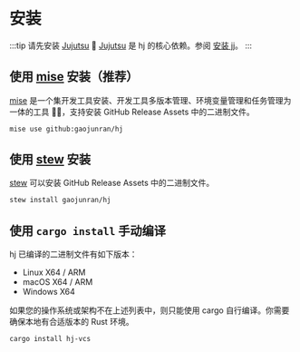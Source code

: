 # 安装

:::tip 请先安装 [Jujutsu](https://github.com/jj-vcs/jj) 🚀
[Jujutsu](https://github.com/jj-vcs/jj) 是 hj 的核心依赖。参阅 [安装 jj](https://jj-vcs.github.io/jj/latest/install-and-setup/)。
:::

## 使用 [mise](https://mise.jdx.dev) 安装（推荐）

[mise](https://mise.jdx.dev) 是一个集开发工具安装、开发工具多版本管理、环境变量管理和任务管理为一体的工具 💪🏻，支持安装 GitHub Release Assets 中的二进制文件。

```bash
mise use github:gaojunran/hj
```

## 使用 [stew](https://github.com/marwanhawari/stew) 安装

[stew](https://github.com/marwanhawari/stew) 可以安装 GitHub Release Assets 中的二进制文件。

```bash
stew install gaojunran/hj
```

## 使用 `cargo install` 手动编译

hj 已编译的二进制文件有如下版本：

- Linux X64 / ARM
- macOS X64 / ARM
- Windows X64

如果您的操作系统或架构不在上述列表中，则只能使用 cargo 自行编译。你需要确保本地有合适版本的 Rust 环境。

```bash
cargo install hj-vcs
```
